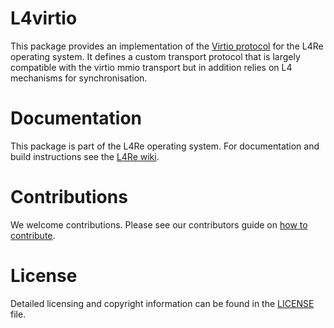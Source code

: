 # L4virtio

This package provides an implementation of the
[Virtio protocol](https://docs.oasis-open.org/virtio/virtio/v1.0/virtio-v1.0.html)
for the L4Re operating system. It defines a custom transport protocol
that is largely compatible with the virtio mmio transport but in addition
relies on L4 mechanisms for synchronisation.

# Documentation

This package is part of the L4Re operating system. For documentation and
build instructions see the
[L4Re wiki](https://kernkonzept.com/L4Re/guides/l4re).

# Contributions

We welcome contributions. Please see our contributors guide on
[how to contribute](https://kernkonzept.com/L4Re/contributing/l4re).

# License

Detailed licensing and copyright information can be found in
the [LICENSE](LICENSE.spdx) file.
